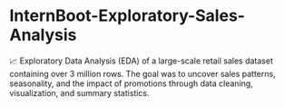 # InternBoot-Exploratory-Sales-Analysis
📈 Exploratory Data Analysis (EDA) of a large-scale retail sales dataset containing over 3 million rows. The goal was to uncover sales patterns, seasonality, and the impact of promotions through data cleaning, visualization, and summary statistics.
